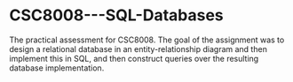 # CSC8008---SQL-Databases
The practical assessment for CSC8008. The goal of the assignment was to design a relational database in an entity-relationship diagram and then implement this in SQL, and then construct queries over the resulting database implementation.
